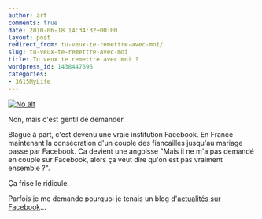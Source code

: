 ```yaml
---
author: art
comments: true
date: 2010-06-18 14:34:32+00:00
layout: post
redirect_from: tu-veux-te-remettre-avec-moi/
slug: tu-veux-te-remettre-avec-moi
title: Tu veux te remettre avec moi ?
wordpress_id: 1438447696
categories:
- 3615MyLife
---
```


<a href="https://static.irz.fr/2010/06/relationship-request-bouclette.png"><img alt="No alt" data-src="https://static.irz.fr/2010/06/relationship-request-bouclette.png" src="https://static.irz.fr/thumb.php?size=<100&crop=0&src=https://static.irz.fr/2010/06/relationship-request-bouclette.png" /></a>

Non, mais c'est gentil de demander.

Blague à part, c'est devenu une vraie institution Facebook. En France maintenant la consécration d'un couple des fiancailles jusqu'au mariage passe par Facebook. Ca devient une angoisse "Mais il ne m'a pas demandé en couple sur Facebook, alors ça veut dire qu'on est pas vraiment ensemble ?".

Ça frise le ridicule.

Parfois je me demande pourquoi je tenais un blog d'[actualités sur Facebook](http://fbn.irz.fr/)...
